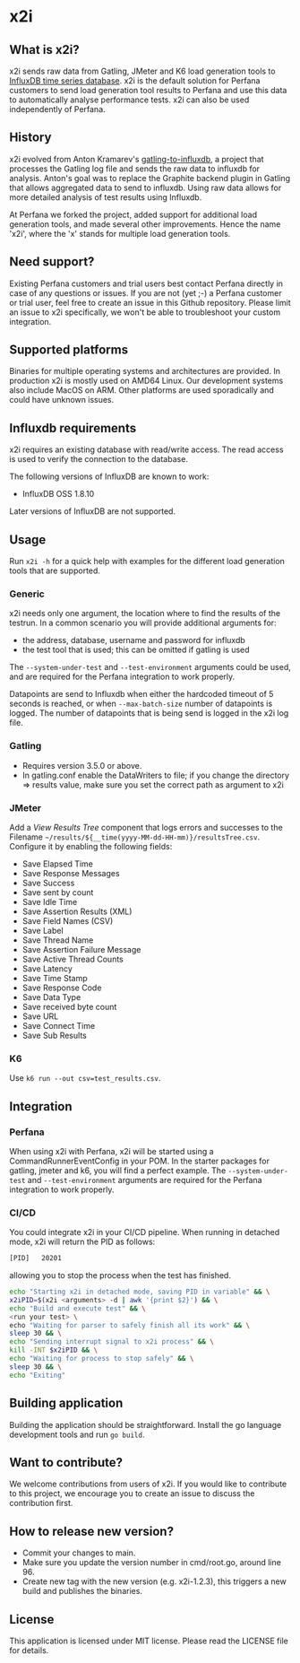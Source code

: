 # x2i

## What is x2i?
x2i sends raw data from Gatling, JMeter and K6 load generation tools to
[InfluxDB time series database](https://www.influxdata.com/). x2i is the default solution for Perfana customers to
send load generation tool results to Perfana and use this data to automatically analyse performance tests. x2i can
also be used independently of Perfana.

## History
x2i evolved from Anton Kramarev's [gatling-to-influxdb](https://github.com/Dakaraj/gatling-to-influxdb), a project
that processes the Gatling log file and sends the raw data to influxdb for analysis. Anton's goal was to replace the
Graphite backend plugin in Gatling that allows aggregated data to send to influxdb. Using raw data allows for more
detailed analysis of test results using Influxdb.

At Perfana we forked the project, added support for additional load generation tools, and made several other
improvements. Hence the name 'x2i', where the 'x' stands for multiple load generation tools.

## Need support?
Existing Perfana customers and trial users best contact Perfana directly in case of any questions or issues. If you
are not (yet ;-) a Perfana customer or trial user, feel free to create an issue in this Github repository. Please limit
an issue to x2i specifically, we won't be able to troubleshoot your custom integration.

## Supported platforms
Binaries for multiple operating systems and architectures are provided. In production x2i is mostly used on
AMD64 Linux. Our development systems also include MacOS on ARM. Other platforms are used sporadically and could have
unknown issues.

## Influxdb requirements
x2i requires an existing database with read/write access. The read access is used to verify the connection to the
database.

The following versions of InfluxDB are known to work:
* InfluxDB OSS 1.8.10

Later versions of InfluxDB are not supported.

## Usage
Run `x2i -h` for a quick help with examples for the different load generation tools that are supported.

### Generic
x2i needs only one argument, the location where to find the results of the testrun. In a common scenario you will
provide additional arguments for:
* the address, database, username and password for influxdb
* the test tool that is used; this can be omitted if gatling is used

The `--system-under-test` and `--test-environment` arguments could be used, and are required for the Perfana integration
to work properly.

Datapoints are send to Influxdb when either the hardcoded timeout of 5 seconds is reached, or when `--max-batch-size`
number of datapoints is logged. The number of datapoints that is being send is logged in the x2i log file.

### Gatling
* Requires version 3.5.0 or above.
* In gatling.conf enable the DataWriters to file; if you change the directory => results value, make sure you set the
correct path as argument to x2i

### JMeter
Add a <i>View Results Tree</i> component that logs errors and successes to the Filename
`~/results/${__time(yyyy-MM-dd-HH-mm)}/resultsTree.csv`. Configure it by enabling the following fields:
* Save Elapsed Time
* Save Response Messages
* Save Success
* Save sent by count
* Save Idle Time
* Save Assertion Results (XML)
* Save Field Names (CSV)
* Save Label
* Save Thread Name
* Save Assertion Failure Message
* Save Active Thread Counts
* Save Latency
* Save Time Stamp
* Save Response Code
* Save Data Type
* Save received byte count
* Save URL
* Save Connect Time
* Save Sub Results

### K6
Use `k6 run --out csv=test_results.csv`.

## Integration

### Perfana
When using x2i with Perfana, x2i will be started using a CommandRunnerEventConfig in your POM. In the starter
packages for gatling, jmeter and k6, you will find a perfect example. The `--system-under-test` and `--test-environment`
arguments are required for the Perfana integration to work properly.

### CI/CD
You could integrate x2i in your CI/CD pipeline. When running in detached mode, x2i will return the PID as follows:

```bash
[PID]	20201
```

allowing you to stop the process when the test has finished.

```bash
echo "Starting x2i in detached mode, saving PID in variable" && \
x2iPID=$(x2i <arguments> -d | awk '{print $2}') && \
echo "Build and execute test" && \
<run your test> \
echo "Waiting for parser to safely finish all its work" && \
sleep 30 && \
echo "Sending interrupt signal to x2i process" && \
kill -INT $x2iPID && \
echo "Waiting for process to stop safely" && \
sleep 30 && \
echo "Exiting"
```

## Building application
Building the application should be straightforward. Install the go language development tools and run `go build`.

## Want to contribute?
We welcome contributions from users of x2i. If you would like to contribute to this project, we encourage you to 
create an issue to discuss the contribution first.

## How to release new version?
* Commit your changes to main.
* Make sure you update the version number in cmd/root.go, around line 96.
* Create new tag with the new version (e.g. x2i-1.2.3), this triggers a new build and publishes the binaries.

## License
This application is licensed under MIT license. Please read the LICENSE file for details.